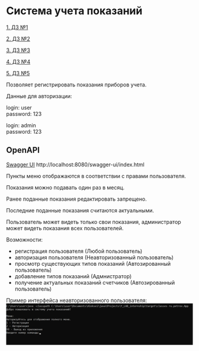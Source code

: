 # Система учета показаний

[1. ДЗ №1](https://github.com/AlekseiPetrovJ/Y_LAB_internship)

[2. ДЗ №2](https://github.com/AlekseiPetrovJ/Y_LAB_internship/pull/2)

[3. ДЗ №3](https://github.com/AlekseiPetrovJ/Y_LAB_internship/pull/3)

[4. ДЗ №4](https://github.com/AlekseiPetrovJ/Y_LAB_internship/pull/4)

[5. ДЗ №5](https://github.com/AlekseiPetrovJ/Y_LAB_internship/pull/5)

Позволяет регистрировать показания приборов учета.

Данные для авторизации:

login: user  
password: 123

login: admin  
password: 123

## OpenAPI
<a href="">Swagger UI</a> http://localhost:8080/swagger-ui/index.html


Пункты меню отображаются в соответствии с правами пользователя.

Показания можно подавать один раз в месяц.

Ранее поданные показания редактировать запрещено.

Последние поданные показания считаются актуальными.

Пользователь может видеть только свои показания, администратор может видеть показания всех пользователей.

Возможности:
- регистрация пользователя (Любой пользователь)
- авторизация пользователя  (Неавторизованный пользователь)
- просмотр существующих типов показаний (Автозированный пользователь)
- добавление типов показаний (Адмнистратор)
- получение актуальных показаний счетчиков (Автозированный пользователь)

[//]: # (- реализовать эндпоинт подачи показаний)

[//]: # (- реализовать эндпоинт просмотра показаний за конкретный месяц)

[//]: # (- реализовать эндпоинт просмотра истории подачи показаний)

[//]: # (- реализовать контроль прав пользователя)

[//]: # (- Аудит действий пользователя &#40;авторизация, завершение работы, подача показаний, получение истории подачи показаний и тд&#41;)
Пример интерфейса неавторизованного пользователя:
![Иллюстрация к проекту](img.png)
